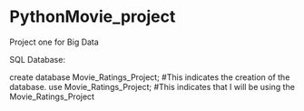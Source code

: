 # PythonMovie_project
Project one for Big Data

SQL Database:

create database Movie_Ratings_Project;      #This indicates the creation of the database.
use Movie_Ratings_Project;                  #This indicates that I will be using the Movie_Ratings_Project
